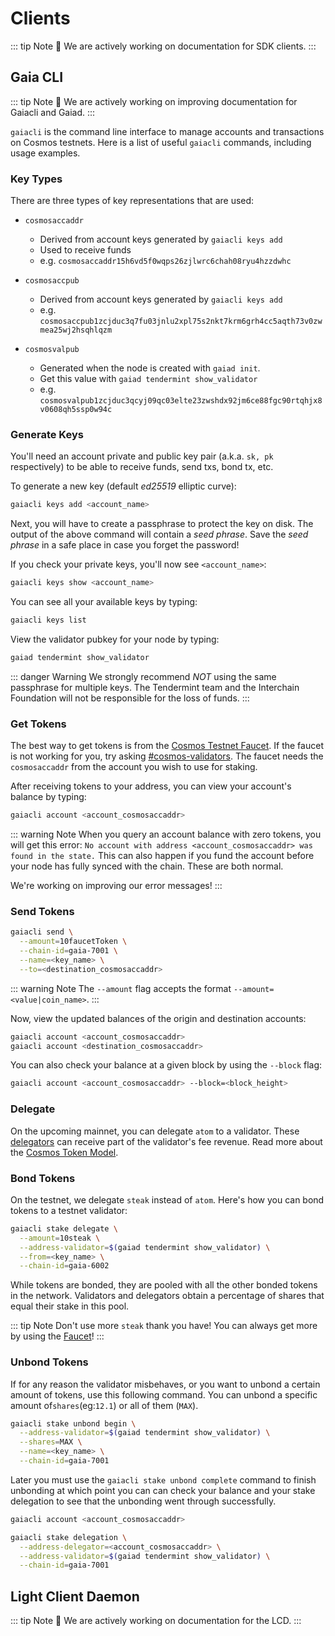 # Clients

::: tip Note
🚧 We are actively working on documentation for SDK clients.
:::

## Gaia CLI

::: tip Note
🚧 We are actively working on improving documentation for Gaiacli and Gaiad.
:::

`gaiacli` is the command line interface to manage accounts and transactions on Cosmos testnets. Here is a list of useful `gaiacli` commands, including usage examples.

### Key Types

There are three types of key representations that are used:

- `cosmosaccaddr`

  - Derived from account keys generated by `gaiacli keys add`
  - Used to receive funds
  - e.g. `cosmosaccaddr15h6vd5f0wqps26zjlwrc6chah08ryu4hzzdwhc`

- `cosmosaccpub`

  - Derived from account keys generated by `gaiacli keys add`
  - e.g. `cosmosaccpub1zcjduc3q7fu03jnlu2xpl75s2nkt7krm6grh4cc5aqth73v0zwmea25wj2hsqhlqzm`

- `cosmosvalpub`
  - Generated when the node is created with `gaiad init`.
  - Get this value with `gaiad tendermint show_validator`
  - e.g. `cosmosvalpub1zcjduc3qcyj09qc03elte23zwshdx92jm6ce88fgc90rtqhjx8v0608qh5ssp0w94c`

### Generate Keys

You'll need an account private and public key pair \(a.k.a. `sk, pk` respectively\) to be able to receive funds, send txs, bond tx, etc.

To generate a new key \(default _ed25519_ elliptic curve\):

```bash
gaiacli keys add <account_name>
```

Next, you will have to create a passphrase to protect the key on disk. The output of the above command will contain a _seed phrase_. Save the _seed phrase_ in a safe place in case you forget the password!

If you check your private keys, you'll now see `<account_name>`:

```bash
gaiacli keys show <account_name>
```

You can see all your available keys by typing:

```bash
gaiacli keys list
```

View the validator pubkey for your node by typing:

```bash
gaiad tendermint show_validator
```

::: danger Warning
We strongly recommend _NOT_ using the same passphrase for multiple keys. The Tendermint team and the Interchain Foundation will not be responsible for the loss of funds.
:::

### Get Tokens

The best way to get tokens is from the [Cosmos Testnet Faucet](https://faucetcosmos.network). If the faucet is not working for you, try asking [#cosmos-validators](https://riot.im/app/#/room/#cosmos-validators:matrix.org). The faucet needs the `cosmosaccaddr` from the account you wish to use for staking.

After receiving tokens to your address, you can view your account's balance by typing:

```bash
gaiacli account <account_cosmosaccaddr>
```

::: warning Note
When you query an account balance with zero tokens, you will get this error: `No account with address <account_cosmosaccaddr> was found in the state.` This can also happen if you fund the account before your node has fully synced with the chain. These are both normal.

We're working on improving our error messages!
:::

### Send Tokens

```bash
gaiacli send \
  --amount=10faucetToken \
  --chain-id=gaia-7001 \
  --name=<key_name> \
  --to=<destination_cosmosaccaddr>
```

::: warning Note
The `--amount` flag accepts the format `--amount=<value|coin_name>`.
:::

Now, view the updated balances of the origin and destination accounts:

```bash
gaiacli account <account_cosmosaccaddr>
gaiacli account <destination_cosmosaccaddr>
```

You can also check your balance at a given block by using the `--block` flag:

```bash
gaiacli account <account_cosmosaccaddr> --block=<block_height>
```

### Delegate

On the upcoming mainnet, you can delegate `atom` to a validator. These [delegators](/resources/delegators-faq) can receive part of the validator's fee revenue. Read more about the [Cosmos Token Model](https://github.com/cosmos/cosmos/raw/master/Cosmos_Token_Model.pdf).

### Bond Tokens

On the testnet, we delegate `steak` instead of `atom`. Here's how you can bond tokens to a testnet validator:

```bash
gaiacli stake delegate \
  --amount=10steak \
  --address-validator=$(gaiad tendermint show_validator) \
  --from=<key_name> \
  --chain-id=gaia-6002
```

While tokens are bonded, they are pooled with all the other bonded tokens in the network. Validators and delegators obtain a percentage of shares that equal their stake in this pool.

::: tip Note
Don't use more `steak` thank you have! You can always get more by using the [Faucet](https://faucetcosmos.network/)!
:::

### Unbond Tokens

If for any reason the validator misbehaves, or you want to unbond a certain amount of tokens, use this following command. You can unbond a specific amount of`shares`\(eg:`12.1`\) or all of them \(`MAX`\).

```bash
gaiacli stake unbond begin \
  --address-validator=$(gaiad tendermint show_validator) \
  --shares=MAX \
  --name=<key_name> \
  --chain-id=gaia-7001
```

Later you must use the `gaiacli stake unbond complete` command to finish
unbonding at which point you can can check your balance and your stake
delegation to see that the unbonding went through successfully.

```bash
gaiacli account <account_cosmosaccaddr>

gaiacli stake delegation \
  --address-delegator=<account_cosmosaccaddr> \
  --address-validator=$(gaiad tendermint show_validator) \
  --chain-id=gaia-7001
```

## Light Client Daemon

::: tip Note
🚧 We are actively working on documentation for the LCD.
:::

